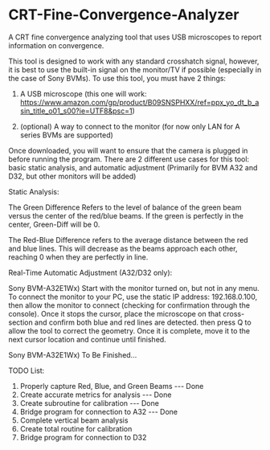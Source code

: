 # CRT-Fine-Convergence-Analyzer
A CRT fine convergence analyzing tool that uses USB microscopes to report information on convergence.

This tool is designed to work with any standard crosshatch signal, however, it is best to use the built-in signal on the monitor/TV if possible (especially in the case of Sony BVMs). To use this tool, you must have 2 things:

1) A USB microscope (this one will work: https://www.amazon.com/gp/product/B09SNSPHXX/ref=ppx_yo_dt_b_asin_title_o01_s00?ie=UTF8&psc=1)

2) (optional) A way to connect to the monitor (for now only LAN for A series BVMs are supported)

Once downloaded, you will want to ensure that the camera is plugged in before running the program. 
There are 2 different use cases for this tool: basic static analysis, and automatic adjustment (Primarily for BVM A32 and D32, but other monitors will be added)

Static Analysis: 

The Green Difference Refers to the level of balance of the green beam versus the center of the red/blue beams. If the green is perfectly in the center, Green-Diff will be 0.

The Red-Blue Difference refers to the average distance between the red and blue lines. This will decrease as the beams approach each other, reaching 0 when they are perfectly in line.

Real-Time Automatic Adjustment (A32/D32 only):

Sony BVM-A32E1Wx) Start with the monitor turned on, but not in any menu. To connect the monitor to your PC, use the static IP address: 192.168.0.100, then allow the monitor to connect (checking for confirmation through the console). Once it stops the cursor, place the microscope on that cross-section and confirm both blue and red lines are detected. then press Q to allow the tool to correct the geometry. Once it is complete, move it to the next cursor location and continue until finished.

Sony BVM-A32E1Wx) To Be Finished...

TODO List:
1) Properly capture Red, Blue, and Green Beams --- Done
2) Create accurate metrics for analysis --- Done
3) Create subroutine for calibration --- Done
4) Bridge program for connection to A32 --- Done
5) Complete vertical beam analysis
6) Create total routine for calibration
7) Bridge program for connection to D32 
